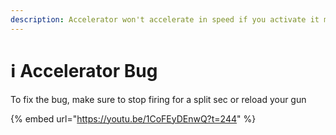 ```yaml
---
description: Accelerator won't accelerate in speed if you activate it mid-firing.
---
```


# ℹ Accelerator Bug

To fix the bug, make sure to stop firing for a split sec or reload your gun

{% embed url="https://youtu.be/1CoFEyDEnwQ?t=244" %}
